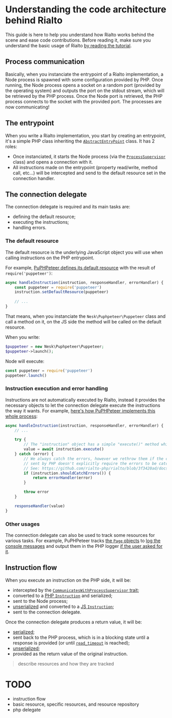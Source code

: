 # Understanding the code architecture behind Rialto

This guide is here to help you understand how Rialto works behind the scene and ease code contributions. Before reading it, make sure you understand the basic usage of Rialto [by reading the tutorial](https://github.com/rialto-php/rialto/blob/dev/docs/tutorial.md).

## Process communication

Basically, when you instanciate the entrypoint of a Rialto implementation, a Node process is spawned with some configuration provided by PHP. Once running, the Node process opens a socket on a random port (provided by the operating system) and outputs the port on the stdout stream, which will be retrieved by the PHP process. Once the Node port is retrieved, the PHP process connects to the socket with the provided port. The processes are now communicating!

## The entrypoint

When you write a Rialto implementation, you start by creating an entrypoint, it's a simple PHP class inheriting the [`AbstractEntryPoint`](https://github.com/rialto-php/rialto/blob/architecture-guide/src/AbstractEntryPoint.php) class. It has 2 roles:

- Once instanciated, it starts the Node process (via the [`ProcessSupervisor`](https://github.com/rialto-php/rialto/blob/architecture-guide/src/ProcessSupervisor.php) class) and opens a connection with it.
- All instructions made on the entrypoint (property read/write, method call, etc…) will be intercepted and send to the default resource set in the connection handler.

## The connection delegate

The connection delegate is required and its main tasks are:

- defining the default resource;
- executing the instructions;
- handling errors.

### The default resource

The default resource is the underlying JavaScript object you will use when calling instructions on the PHP entrypoint.

For example, [PuPHPeteer defines its default resource](https://github.com/rialto-php/puphpeteer/blob/f9a9c17d62076e5e5652df38d38fe26fc565b6f8/src/PuppeteerConnectionDelegate.js#L31) with the result of `require('puppeteer')`:

```js
async handleInstruction(instruction, responseHandler, errorHandler) {
    const puppeteer = require('puppeteer')
    instruction.setDefaultResource(puppeteer)
    
    // ...
}
```

That means, when you instanciate the `Nesk\Puphpeteer\Puppeteer` class and call a method on it, on the JS side the method will be called on the default resource.

When you write:

```php
$puppeteer = new Nesk\Puphpeteer\Puppeteer;
$puppeteer->launch();
```

Node will execute:

```js
const puppeteer = require('puppeteer')
puppeteer.launch()
```

### Instruction execution and error handling

Instructions are not automatically executed by Rialto, instead it provides the necessary objects to let the connection delegate execute the instructions the way it wants. For example, [here's how PuPHPeteer implements this whole process](https://github.com/rialto-php/puphpeteer/blob/f9a9c17d62076e5e5652df38d38fe26fc565b6f8/src/PuppeteerConnectionDelegate.js#L35-L43):

```js
async handleInstruction(instruction, responseHandler, errorHandler) {
    // ...

    try {
        // The "instruction" object has a simple "execute()" method which will run the code sent by PHP.
        value = await instruction.execute()
    } catch (error) {
        // We always catch the errors, however we rethrow them if the code
        // sent by PHP doesn't explicitly require the errors to be catched.
        // See: https://github.com/rialto-php/rialto/blob/3f3420ad/docs/api.md#node-errors
        if (instruction.shouldCatchErrors()) {
            return errorHandler(error)
        }

        throw error
    }

    responseHandler(value)
}
```

### Other usages 

The connection delegate can also be used to track some resources for various tasks. For example, PuPHPeteer tracks [the `Page` objects](https://pptr.dev/#?product=Puppeteer&version=v5.3.1&show=api-class-page) to [log the console messages](https://github.com/rialto-php/puphpeteer/blob/f9a9c17d62076e5e5652df38d38fe26fc565b6f8/src/PuppeteerConnectionDelegate.js#L54-L56) and output them in the PHP logger [if the user asked for it](https://github.com/rialto-php/puphpeteer/tree/f9a9c17d62076e5e5652df38d38fe26fc565b6f8#puppeteers-class-must-be-instantiated).

## Instruction flow

When you execute an instruction on the PHP side, it will be:

- intercepted by the [`CommunicatesWithProcessSupervisor` trait](https://github.com/rialto-php/rialto/blob/df5a6b1b2c15a742773f48baaf1ac763664591de/src/Traits/CommunicatesWithProcessSupervisor.php);
- converted to a [PHP `Instruction`](https://github.com/rialto-php/rialto/blob/df5a6b1b2c15a742773f48baaf1ac763664591de/src/Instruction.php#L10) and serialized;
- sent to the Node process;
- [unserialized](https://github.com/rialto-php/rialto/blob/df5a6b1b2c15a742773f48baaf1ac763664591de/src/node-process/Data/Unserializer.js) and converted to a [JS `Instruction`](https://github.com/rialto-php/rialto/blob/df5a6b1b2c15a742773f48baaf1ac763664591de/src/node-process/Instruction.js);
- sent to the connection delegate.

Once the connection delegate produces a return value, it will be:

- [serialized](https://github.com/rialto-php/rialto/blob/df5a6b1b2c15a742773f48baaf1ac763664591de/src/node-process/Data/Serializer.js);
- sent back to the PHP process, which is in a blocking state until a response is provided (or until [`read_timeout`](https://github.com/rialto-php/rialto/blob/df5a6b1b2c15a742773f48baaf1ac763664591de/docs/api.md#options) is reached);
- [unserialized](https://github.com/rialto-php/rialto/blob/df5a6b1b2c15a742773f48baaf1ac763664591de/src/Data/UnserializesData.php);
- provided as the return value of the original instruction.

>describe resources and how they are tracked

# TODO

- instruction flow
- basic resource, specific resources, and resource repository
- php delegate
